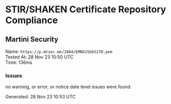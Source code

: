 # STIR/SHAKEN Certificate Repository Compliance

## Martini Security

Name: `https://p.mtsec.me/2884/EMNX2Sbb5270.pem`\
Tested At: 28 Nov 23 10:50 UTC\
Time: 136ms

### Issues

no warning, or error, or notice date level issues were found

Generated: 28 Nov 23 10:53 UTC